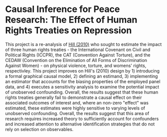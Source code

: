 # Causal Inference for Peace Research: The Effect of Human Rights Treaties on Repression

This project is a re-analysis of [Hill (2010)](https://citeseerx.ist.psu.edu/document?repid=rep1&type=pdf&doi=cbeea4acca80f8d68ba82105a4e9b089f5d4fbce) who sought to estimate the impact of three human rights treaties - the International Covenant on Civil and Political Rights (ICCPR), the CAT (Convention Against Torture), and the CEDAW (Convention on the Elimination of All Forms of Discrimination Against Women) - on physical violence, torture, and womens' rights, respectivley. This project improves on Hill's (2010) design by 1) introducing a formal graphical causal model, 2) defining an estimand, 3) implementing an estimator that accounts for the biasing properties of the employed panel data, and 4) executes a sensitivity analysis to examine the potential impact of unobserved confounding. Overall, the results suggest that these human rights treaties generally fail to demonstrate a causal effect on their associated outcomes of interest and, where an non-zero "effect" was estimated, these estimates were highly sensitive to varying levels of unobserved confounding. Overall, the results suggest that this area of research requires increased theory to sufficiently account for confounders and increased attention to alternative identification strategies that do not rely on selection on observables.
